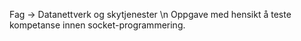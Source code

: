 Fag -> Datanettverk og skytjenester \n
Oppgave med hensikt å teste kompetanse innen socket-programmering. 
